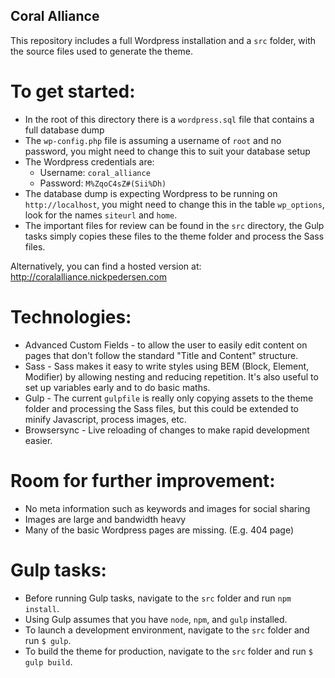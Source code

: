 ## Coral Alliance
This repository includes a full Wordpress installation and a `src` folder, with the source files used to generate the theme.

# To get started:
- In the root of this directory there is a `wordpress.sql` file that contains a full database dump
- The `wp-config.php` file is assuming a username of `root` and no password, you might need to change this to suit your database setup
- The Wordpress credentials are:
  - Username: `coral_alliance`
  - Password: `M%ZqoC4sZ#(Sii%Dh)`
- The database dump is expecting Wordpress to be running on `http://localhost`, you might need to change this in the table `wp_options`, look for the names `siteurl` and `home`.
- The important files for review can be found in the `src` directory, the Gulp tasks simply copies these files to the theme folder and process the Sass files.

Alternatively, you can find a hosted version at: http://coralalliance.nickpedersen.com

# Technologies:
- Advanced Custom Fields - to allow the user to easily edit content on pages that don't follow the standard "Title and Content" structure.
- Sass - Sass makes it easy to write styles using BEM (Block, Element, Modifier) by allowing nesting and reducing repetition. It's also useful to set up variables early and to do basic maths.
- Gulp - The current `gulpfile` is really only copying assets to the theme folder and processing the Sass files, but this could be extended to minify Javascript, process images, etc.
- Browsersync - Live reloading of changes to make rapid development easier.

# Room for further improvement:
- No meta information such as keywords and images for social sharing
- Images are large and bandwidth heavy
- Many of the basic Wordpress pages are missing. (E.g. 404 page)

# Gulp tasks:
- Before running Gulp tasks, navigate to the `src` folder and run `npm install`.
- Using Gulp assumes that you have `node`, `npm`, and `gulp` installed.
- To launch a development environment, navigate to the `src` folder and run `$ gulp`.
- To build the theme for production, navigate to the `src` folder and run `$ gulp build`.
